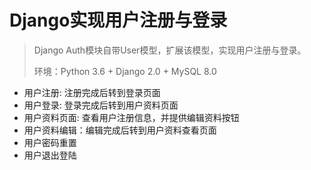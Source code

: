 # Django实现用户注册与登录

> Django Auth模块自带User模型，扩展该模型，实现用户注册与登录。
>
> 环境：Python 3.6 + Django 2.0 + MySQL 8.0 



- 用户注册: 注册完成后转到登录页面 
- 用户登录: 登录完成后转到用户资料页面
- 用户资料页面: 查看用户注册信息，并提供编辑资料按钮
- 用户资料编辑：编辑完成后转到用户资料查看页面
- 用户密码重置
- 用户退出登陆

